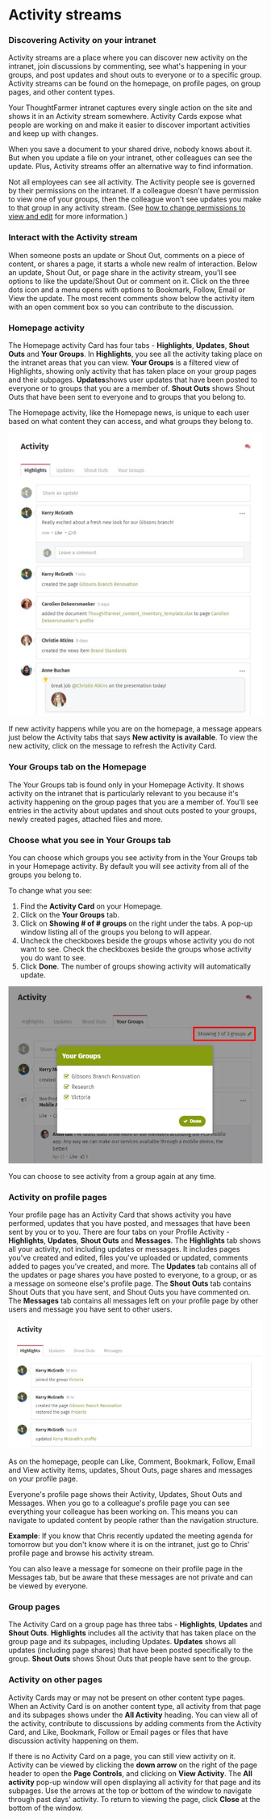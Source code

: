 # Activity streams

### Discovering Activity on your intranet

Activity streams are a place where you can discover new activity on the intranet, join discussions by commenting, see what's happening in your groups, and post updates and shout outs to everyone or to a specific group. Activity streams can be found on the homepage, on profile pages, on group pages, and other content types.  
  
Your ThoughtFarmer intranet captures every single action on the site and shows it in an Activity stream somewhere. Activity Cards expose what people are working on and make it easier to discover important activities and keep up with changes.  
  
When you save a document to your shared drive, nobody knows about it. But when you update a file on your intranet, other colleagues can see the update. Plus, Activity streams offer an alternative way to find information.  
  
Not all employees can see all activity. The Activity people see is governed by their permissions on the intranet. If a colleague doesn't have permission to view one of your groups, then the colleague won't see updates you make to that group in any activity stream. \(See [how to change permissions to view and edit](../security-settings-and-permissions/permission-to-view-and-edit.md) for more information.\)

### Interact with the Activity stream

When someone posts an update or Shout Out, comments on a piece of content, or shares a page, it starts a whole new realm of interaction. Below an update, Shout Out, or page share in the activity stream, you'll see options to like the update/Shout Out or comment on it. Click on the three dots icon and a menu opens with options to Bookmark, Follow, Email or View the update. The most recent comments show below the activity item with an open comment box so you can contribute to the discussion.

### Homepage activity

The Homepage activity Card has four tabs - **Highlights**, **Updates**, **Shout Outs** and **Your Groups**. In **Highlights**, you see all the activity taking place on the intranet areas that you can view. **Your Groups** is a filtered view of Highlights, showing only activity that has taken place on your group pages and their subpages. **Updates**shows user updates that have been posted to everyone or to groups that you are a member of. **Shout Outs** shows Shout Outs that have been sent to everyone and to groups that you belong to.  
  
The Homepage activity, like the Homepage news, is unique to each user based on what content they can access, and what groups they belong to.

![](../../.gitbook/assets/aaa.jpg)



If new activity happens while you are on the homepage, a message appears just below the Activity tabs that says **New activity is available**. To view the new activity, click on the message to refresh the Activity Card.

### Your Groups tab on the Homepage

The Your Groups tab is found only in your Homepage Activity. It shows activity on the intranet that is particularly relevant to you because it's activity happening on the group pages that you are a member of. You'll see entries in the activity about updates and shout outs posted to your groups, newly created pages, attached files and more.

### Choose what you see in Your Groups tab

You can choose which groups you see activity from in the Your Groups tab in your Homepage activity. By default you will see activity from all of the groups you belong to.  
  
To change what you see:

1. Find the **Activity Card** on your Homepage.
2. Click on the **Your Groups** tab.
3. Click on **Showing \# of \# groups** on the right under the tabs. A pop-up window listing all of the groups you belong to will appear.
4. Uncheck the checkboxes beside the groups whose activity you do not want to see. Check the checkboxes beside the groups whose activity you do want to see.
5. Click **Done**. The number of groups showing activity will automatically update.

![](../../.gitbook/assets/als.jpg)

You can choose to see activity from a group again at any time.

### Activity on profile pages

Your profile page has an Activity Card that shows activity you have performed, updates that you have posted, and messages that have been sent by you or to you. There are four tabs on your Profile Activity - **Highlights**, **Updates**, **Shout Outs** and **Messages**. The **Highlights** tab shows all your activity, not including updates or messages. It includes pages you've created and edited, files you've uploaded or updated, comments added to pages you've created, and more. The **Updates** tab contains all of the updates or page shares you have posted to everyone, to a group, or as a message on someone else's profile page. The **Shout Outs** tab contains Shout Outs that you have sent, and Shout Outs you have commented on. The **Messages** tab contains all messages left on your profile page by other users and message you have sent to other users.

![](../../.gitbook/assets/cs.jpg)

As on the homepage, people can Like, Comment, Bookmark, Follow, Email and View activity items, updates, Shout Outs, page shares and messages on your profile page.  
  
Everyone's profile page shows their Activity, Updates, Shout Outs and Messages. When you go to a colleague's profile page you can see everything your colleague has been working on. This means you can navigate to updated content by people rather than the navigation structure.  
  
**Example**: If you know that Chris recently updated the meeting agenda for tomorrow but you don't know where it is on the intranet, just go to Chris' profile page and browse his activity stream.  
  
You can also leave a message for someone on their profile page in the Messages tab, but be aware that these messages are not private and can be viewed by everyone.

### Group pages

The Activity Card on a group page has three tabs - **Highlights**, **Updates** and **Shout Outs**. **Highlights** includes all the activity that has taken place on the group page and its subpages, including Updates. **Updates** shows all updates \(including page shares\) that have been posted specifically to the group. **Shout Outs** shows Shout Outs that people have sent to the group.

### Activity on other pages

Activity Cards may or may not be present on other content type pages. When an Activity Card is on another content type, all activity from that page and its subpages shows under the **All Activity** heading. You can view all of the activity, contribute to discussions by adding comments from the Activity Card, and Like, Bookmark, Follow or Email pages or files that have discussion activity happening on them.  
  
If there is no Activity Card on a page, you can still view activity on it. Activity can be viewed by clicking the **down arrow** on the right of the page header to open the **Page Controls**, and clicking on **View Activity**. The **All activity** pop-up window will open displaying all activity for that page and its subpages. Use the arrows at the top or bottom of the window to navigate through past days' activity. To return to viewing the page, click **Close** at the bottom of the window.  


